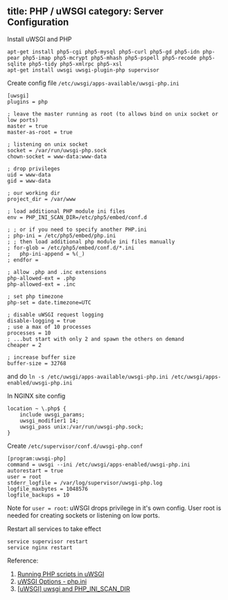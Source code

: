 title: PHP / uWSGI
category: Server Configuration
---

Install uWSGI and PHP

```
apt-get install php5-cgi php5-mysql php5-curl php5-gd php5-idn php-pear php5-imap php5-mcrypt php5-mhash php5-pspell php5-recode php5-sqlite php5-tidy php5-xmlrpc php5-xsl
apt-get install uwsgi uwsgi-plugin-php supervisor
```

Create config file `/etc/uwsgi/apps-available/uwsgi-php.ini`

```
[uwsgi]
plugins = php

; leave the master running as root (to allows bind on unix socket or low ports)
master = true
master-as-root = true

; listening on unix socket
socket = /var/run/uwsgi-php.sock
chown-socket = www-data:www-data

; drop privileges
uid = www-data
gid = www-data

; our working dir
project_dir = /var/www

; load additional PHP module ini files
env = PHP_INI_SCAN_DIR=/etc/php5/embed/conf.d

; ; or if you need to specify another PHP.ini
; php-ini = /etc/php5/embed/php.ini
; ; then load additional php module ini files manually
; for-glob = /etc/php5/embed/conf.d/*.ini
;   php-ini-append = %(_)
; endfor =

; allow .php and .inc extensions
php-allowed-ext = .php
php-allowed-ext = .inc

; set php timezone
php-set = date.timezone=UTC

; disable uWSGI request logging
disable-logging = true
; use a max of 10 processes
processes = 10
; ...but start with only 2 and spawn the others on demand
cheaper = 2

; increase buffer size
buffer-size = 32768
```

and do `ln -s /etc/uwsgi/apps-available/uwsgi-php.ini /etc/uwsgi/apps-enabled/uwsgi-php.ini`

In NGINX site config

```
location ~ \.php$ {
	include uwsgi_params;
	uwsgi_modifier1 14;
	uwsgi_pass unix:/var/run/uwsgi-php.sock;
}
```

Create `/etc/supervisor/conf.d/uwsgi-php.conf`

```
[program:uwsgi-php]
command = uwsgi --ini /etc/uwsgi/apps-enabled/uwsgi-php.ini
autorestart = true
user = root
stderr_logfile = /var/log/supervisor/uwsgi-php.log
logfile_maxbytes = 1048576
logfile_backups = 10
```

Note for `user = root`: uWSGI drops privilege in it's own config. User root is needed for creating sockets or listening on low ports.

Restart all services to take effect

```
service supervisor restart
service nginx restart
```

Reference:

1. [Running PHP scripts in uWSGI](http://uwsgi-docs.readthedocs.org/en/latest/PHP.html)
2. [uWSGI Options - php.ini](http://uwsgi-docs.readthedocs.org/en/latest/Options.html#php-ini)
3. [[uWSGI] uwsgi and PHP_INI_SCAN_DIR](http://lists.unbit.it/pipermail/uwsgi/2014-April/007200.html)

